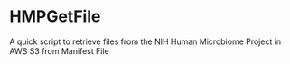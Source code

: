 # HMPGetFile
A quick script to retrieve files from the NIH Human Microbiome Project in AWS S3 from Manifest File
